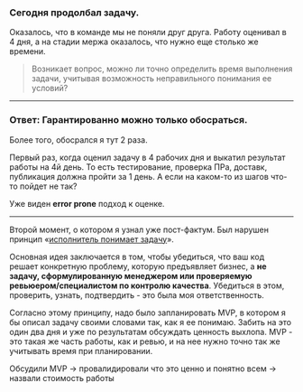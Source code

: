 ### Сегодня продолбал задачу. 

Оказалось, что в команде мы не поняли друг друга. Работу оценивал в 4 дня, а на стадии мержа оказалось, что нужно еще столько же времени.

> Возникает вопрос, можно ли точно определить время выполнения задачи, учитывая возможность неправильного понимания ее условий?

---------

### Ответ: Гарантированно можно только обосраться.

Более того, обосрался я тут 2 раза. 

Первый раз, когда оценил задачу в 4 рабочих дня и выкатил результат работы на 4й день. То есть тестирование, проверка ПРа, доставк, публикация должна пройти за 1 день. А если на каком-то из шагов что-то пойдет не так? 

Уже виден **error prone** подход к оценке.

---
Второй момент, о котором я узнал уже пост-фактум. Был нарушен принцип «[исполнитель понимает задачу](https://bureau.ru/soviet/20131125/)». 

Основная идея заключается в том, чтобы убедиться, что ваш код решает конкретную проблему, которую предъявляет бизнес, а **не задачу, сформулированную менеджером или проверяемую ревьюером/специалистом по контролю качества**. Убедиться в этом, проверить, узнать, подтвердить - это была моя ответственность. 

Согласно этому принципу, надо было запланировать MVP, в котором я бы описал задачу своими словами так, как я ее понимаю. Забить на это один два дня и уже по результатам обсуждать ценность выхлопа. MVP - это такая же часть работы, как и ревью, и на нее нужно точно так же учитывать время при планировании.

Обсудили MVP -> провалидировали что это ценно и понятно всем -> назвали стоимость работы